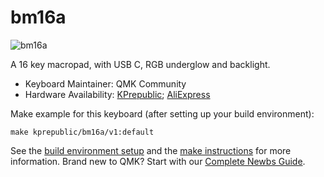 # bm16a

![bm16a](https://ae01.alicdn.com/kf/HTB1RRRQaZfrK1RjSszcq6xGGFXaY.jpg)

A 16 key macropad, with USB C, RGB underglow and backlight.

* Keyboard Maintainer: QMK Community
* Hardware Availability: [KPrepublic](https://kprepublic.com/products/bm16a-16-keys-custom-mechanical-keyboard-pcb-plate-programmed-numpad-layouts-qmk-firmware-with-rgb-bottom-underglow-alps-mx); [AliExpress](https://www.aliexpress.com/store/product/bm16a-16-keys-Custom-Mechanical-Keyboard-PCB-plate-programmed-numpad-layouts-qmk-firmware-with-rgb-bottom/3034003_32970629907.html)

Make example for this keyboard (after setting up your build environment):

    make kprepublic/bm16a/v1:default

See the [build environment setup](https://docs.qmk.fm/#/getting_started_build_tools) and the [make instructions](https://docs.qmk.fm/#/getting_started_make_guide) for more information. Brand new to QMK? Start with our [Complete Newbs Guide](https://docs.qmk.fm/#/newbs).
